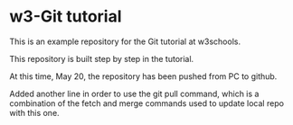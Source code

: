 # w3-Git tutorial
This is an example repository for the Git tutorial at w3schools.

This repository is built step by step in the tutorial.

At this time, May 20, the repository has been pushed from PC to github.

Added another line in order to use the git pull command, which is a combination of the fetch and merge commands used to update local repo with this one.
